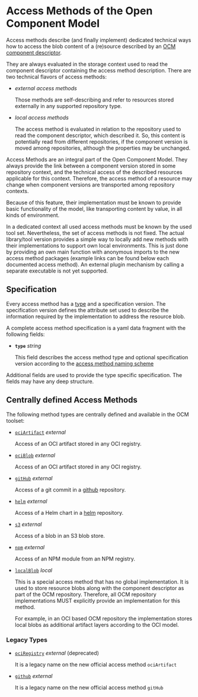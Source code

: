 # Access Methods of the Open Component Model

Access methods describe (and finally implement) dedicated technical ways how to
access the blob content of a (re)source described by an
[OCM component descriptor](../../formats/compdesc/README.md).

They are always evaluated in the storage context used to read the component
descriptor containing the access method description. There are two technical
flavors of access methods:

- *external access methods*

  Those methods are self-describing and refer to
  resources stored externally in any supported repository type. 

- *local access methods*

  The access method is evaluated in relation to the repository used to read
  the component descriptor, which described it. So, this content is potentially
  read from different repositories, if the component version is moved among
  repositories, although the properties may be unchanged.

Access Methods are an integral part of the Open Component Model. They always 
provide the link between a component version stored in some repository context,
and the technical access of the described resources applicable for this
context. Therefore, the access method of a resource may change when 
component versions are transported among repository contexts.

Because of this feature, their implementation must be known to provide basic
functionality of the model, like transporting
content by value, in all kinds of environment.

In a dedicated context all used access methods must be known by the used tool
set. Nevertheless, the set of access methods is not fixed. The actual
library/tool version provides a simple way to locally add new methods with
their implementations to support own local environments. This is just done
by providing an own main function with anonymous imports to the new
access method packages (example links can be found below each documented
access method). An external plugin mechanism by calling a separate
executable is not yet supported.

## Specification

Every access method has a [type](../../names/accessmethods.md) and a
specification version. The specification version defines the attribute set
used to describe the information required by the implementation to
address the resource blob.

A complete access method specification is a yaml data fragment with
the following fields:

- **`type`** *string*

  This field describes the access method type and optional specification
  version according to the [access method naming scheme](../../names/accessmethods.md)

Additional fields are used to provide the type specific specification.
The fields may have any deep structure.

## Centrally defined Access Methods

The following method types are centrally defined and available in the OCM toolset:

- [`ociArtifact`](../../../pkg/contexts/ocm/accessmethods/ociartifact/README.md) *external*
  
  Access of an OCI artifact stored in any OCI registry.

- [`ociBlob`](../../../pkg/contexts/ocm/accessmethods/ociblob/README.md) *external*

  Access of an OCI artifact stored in any OCI registry.

- [`gitHub`](../../../pkg/contexts/ocm/accessmethods/github/README.md) *external*

  Access of a git commit in a [github](https://github.com) repository.

- [`helm`](../../../pkg/contexts/ocm/accessmethods/helm/README.md) *external*

  Access of a Helm chart in a [helm](https://helm.sh/docs/topics/chart_repository/) repository.

- [`s3`](../../../pkg/contexts/ocm/accessmethods/s3/README.md) *external*

  Access of a blob in an S3 blob store.

- [`npm`](../../../pkg/contexts/ocm/accessmethods/npm/README.md) *external*

  Access of an NPM module from an NPM registry.

- [`localBlob`](../../../pkg/contexts/ocm/accessmethods/localblob/README.md) *local*

  This is a special access method that has no global implementation.
  It is used to store resource blobs along with the component descriptor
  as part of the OCM repository. Therefore, all OCM repository implementations
  MUST explicitly provide an implementation for this method.

  For example, in an OCI based OCM repository the implementation stores
  local blobs as additional artifact layers according to the OCI model.

### Legacy Types

- [`ociRegistry`](../../../pkg/contexts/ocm/accessmethods/ociartifact/README.md) *external* (deprecated)

  It is a legacy name on the new official access method `ociArtifact`

- [`github`](../../../pkg/contexts/ocm/accessmethods/github/README.md) *external*

  It is a legacy name on the new official access method `gitHub`
